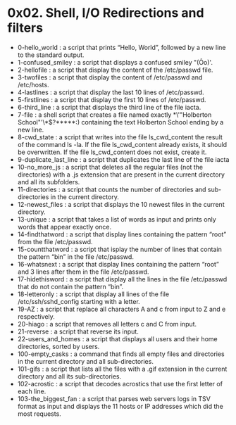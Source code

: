 # 0x02. Shell, I/O Redirections and filters

- 0-hello_world : a script that prints “Hello, World”, followed by a new line to the standard output.
- 1-confused_smiley : a script that displays a confused smiley "(Ôo)'.
- 2-hellofile : a script that display the content of the /etc/passwd file.
- 3-twofiles : a script that display the content of /etc/passwd and /etc/hosts.
- 4-lastlines : a script that display the last 10 lines of /etc/passwd.
- 5-firstlines : a script that display the first 10 lines of /etc/passwd.
- 6-third_line : a script that displays the third line of the file iacta.
- 7-file : a shell script that creates a file named exactly \*\\'"Holberton School"\'\\*$\?\*\*\*\*\*:) containing the text Holberton School ending by a new line.
- 8-cwd_state : a script that writes into the file ls_cwd_content the result of the command ls -la. If the file ls_cwd_content already exists, it should be overwritten. If the file ls_cwd_content does not exist, create it.
- 9-duplicate_last_line : a script that duplicates the last line of the file iacta
- 10-no_more_js : a script that deletes all the regular files (not the directories) with a .js extension that are present in the current directory and all its subfolders.
- 11-directories : a script that counts the number of directories and sub-directories in the current directory.
- 12-newest_files : a script that displays the 10 newest files in the current directory.
- 13-unique : a script that takes a list of words as input and prints only words that appear exactly once.
- 14-findthatword : a script that display lines containing the pattern “root” from the file /etc/passwd.
- 15-countthatword : a script that isplay the number of lines that contain the pattern “bin” in the file /etc/passwd.
- 16-whatsnext : a script that display lines containing the pattern “root” and 3 lines after them in the file /etc/passwd.
- 17-hidethisword : a script that display all the lines in the file /etc/passwd that do not contain the pattern “bin”.
- 18-letteronly : a script that display all lines of the file /etc/ssh/sshd_config starting with a letter.
- 19-AZ : a script that replace all characters A and c from input to Z and e respectively.
- 20-hiago : a script that removes all letters c and C from input.
- 21-reverse : a script that reverse its input.
- 22-users_and_homes : a script that displays all users and their home directories, sorted by users.
- 100-empty_casks : a command that finds all empty files and directories in the current directory and all sub-directories.
- 101-gifs : a script that lists all the files with a .gif extension in the current directory and all its sub-directories.
- 102-acrostic : a script that decodes acrostics that use the first letter of each line.
- 103-the_biggest_fan : a script that parses web servers logs in TSV format as input and displays the 11 hosts or IP addresses which did the most requests.
